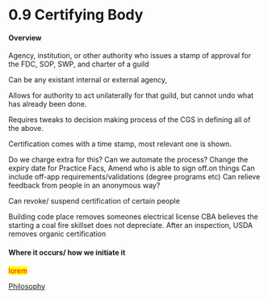 # 0.9 Certifying Body

#### Overview

Agency, institution, or other authority who issues a stamp of approval for the FDC, SOP, SWP, and charter of a guild

Can be any existant internal or external agency,

Allows for authority to act unilaterally for that guild, but cannot undo what has already been done.

Requires tweaks to decision making process of the CGS in defining all of the above.

Certification comes with a time stamp, most relevant one is shown.

Do we charge extra for this? Can we automate the process? Change the expiry date for Practice Facs, Amend who is able to sign off.on things Can include off-app requirements/validations (degree programs etc) Can relieve feedback from people in an anonymous way?

Can revoke/ suspend certification of certain people

Building code place removes someones electrical license CBA believes the starting a coal fire skillset does not depreciate. After an inspection, USDA removes organic certification

#### Where it occurs/ how we initiate it

<mark style="color:red;">lorem</mark>

[Philosophy](../../white-paper/1.9-guild/0.9-ordinal-guild/0.9-sourcing-and-revising-standards/0.9-certifying-body.md)
